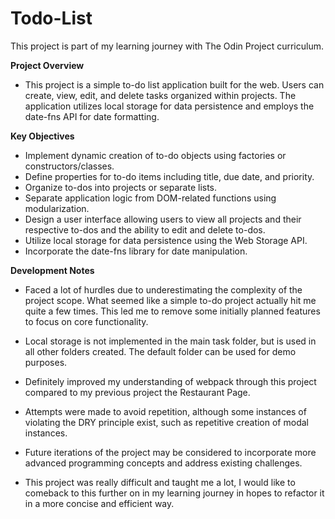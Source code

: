 # Todo-List
This project is part of my learning journey with The Odin Project curriculum.

**Project Overview**
- This project is a simple to-do list application built for the web. Users can create, view, edit, and delete tasks organized within projects. The application utilizes local storage for data persistence and employs the date-fns API for date formatting.

**Key Objectives**
- Implement dynamic creation of to-do objects using factories or constructors/classes.
- Define properties for to-do items including title, due date, and priority.
- Organize to-dos into projects or separate lists.
- Separate application logic from DOM-related functions using modularization.
- Design a user interface allowing users to view all projects and their respective to-dos and the ability to edit and delete to-dos.
- Utilize local storage for data persistence using the Web Storage API.
- Incorporate the date-fns library for date manipulation.

**Development Notes**
- Faced a lot of hurdles due to underestimating the complexity of the project scope. What seemed like a simple to-do project actually hit me quite a few times. This led me to remove some initially planned features to focus on core functionality.
- Local storage is not implemented in the main task folder, but is used in all other folders created. The default folder can be used for demo purposes.
- Definitely improved my understanding of webpack through this project compared to my previous project the Restaurant Page.
- Attempts were made to avoid repetition, although some instances of violating the DRY principle exist, such as repetitive creation of modal instances.
- Future iterations of the project may be considered to incorporate more advanced programming concepts and address existing challenges.

- This project was really difficult and taught me a lot, I would like to comeback to this further on in my learning journey in hopes to refactor it in a more concise and efficient way.
